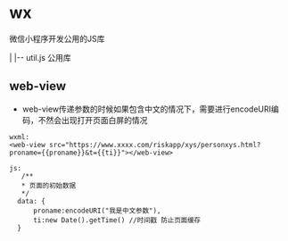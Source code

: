 # wx
微信小程序开发公用的JS库

|
|-- util.js 公用库

## web-view
- web-view传递参数的时候如果包含中文的情况下，需要进行encodeURI编码，不然会出现打开页面白屏的情况
```
wxml:
<web-view src="https://www.xxxx.com/riskapp/xys/personxys.html?proname={{proname}}&t={{ti}}"></web-view>

js:
   /**
   * 页面的初始数据
   */
  data: {
	  proname:encodeURI("我是中文参数"),
	  ti:new Date().getTime() //时间戳 防止页面缓存
  }

```
